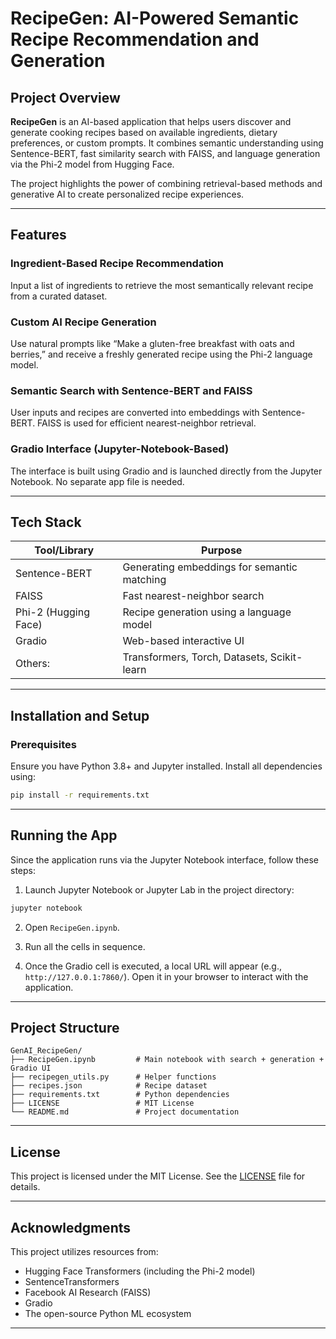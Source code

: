 
# RecipeGen: AI-Powered Semantic Recipe Recommendation and Generation

## Project Overview

**RecipeGen** is an AI-based application that helps users discover and generate cooking recipes based on available ingredients, dietary preferences, or custom prompts. It combines semantic understanding using Sentence-BERT, fast similarity search with FAISS, and language generation via the Phi-2 model from Hugging Face.

The project highlights the power of combining retrieval-based methods and generative AI to create personalized recipe experiences.

---

## Features

### Ingredient-Based Recipe Recommendation

Input a list of ingredients to retrieve the most semantically relevant recipe from a curated dataset.

### Custom AI Recipe Generation

Use natural prompts like “Make a gluten-free breakfast with oats and berries,” and receive a freshly generated recipe using the Phi-2 language model.

### Semantic Search with Sentence-BERT and FAISS

User inputs and recipes are converted into embeddings with Sentence-BERT. FAISS is used for efficient nearest-neighbor retrieval.

### Gradio Interface (Jupyter-Notebook-Based)

The interface is built using Gradio and is launched directly from the Jupyter Notebook. No separate app file is needed.

---

## Tech Stack

| Tool/Library         | Purpose                                     |
| -------------------- | ------------------------------------------- |
| Sentence-BERT        | Generating embeddings for semantic matching |
| FAISS                | Fast nearest-neighbor search                |
| Phi-2 (Hugging Face) | Recipe generation using a language model    |
| Gradio               | Web-based interactive UI                    |
| Others:              | Transformers, Torch, Datasets, Scikit-learn |

---

## Installation and Setup

### Prerequisites

Ensure you have Python 3.8+ and Jupyter installed. Install all dependencies using:

```bash
pip install -r requirements.txt
```

---

## Running the App

Since the application runs via the Jupyter Notebook interface, follow these steps:

1. Launch Jupyter Notebook or Jupyter Lab in the project directory:

```bash
jupyter notebook
```

2. Open `RecipeGen.ipynb`.

3. Run all the cells in sequence.

4. Once the Gradio cell is executed, a local URL will appear (e.g., `http://127.0.0.1:7860/`). Open it in your browser to interact with the application.

---

## Project Structure

```
GenAI_RecipeGen/
├── RecipeGen.ipynb         # Main notebook with search + generation + Gradio UI
├── recipegen_utils.py      # Helper functions
├── recipes.json            # Recipe dataset
├── requirements.txt        # Python dependencies
├── LICENSE                 # MIT License
└── README.md               # Project documentation
```

---

## License

This project is licensed under the MIT License. See the [LICENSE](./LICENSE) file for details.

---

## Acknowledgments

This project utilizes resources from:

* Hugging Face Transformers (including the Phi-2 model)
* SentenceTransformers
* Facebook AI Research (FAISS)
* Gradio
* The open-source Python ML ecosystem

---

